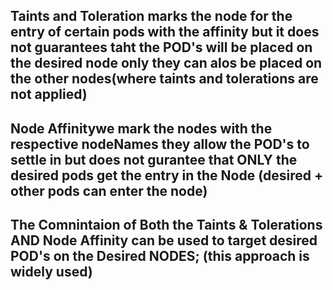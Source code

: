 ## Taints and Toleration marks the node for the entry of certain pods with the affinity but it does not guarantees taht the POD's will be placed on the desired node only they can alos be placed on the other nodes(where taints and tolerations are not applied)

## Node Affinitywe mark the nodes with the respective **nodeNames** they allow the POD's to settle in but does not gurantee that ONLY the desired pods get the entry in the Node (desired + other pods can enter the node)

## The Comnintaion of Both the Taints & Tolerations AND Node Affinity can be used to target desired POD's on the Desired NODES; (this approach is widely used) 
